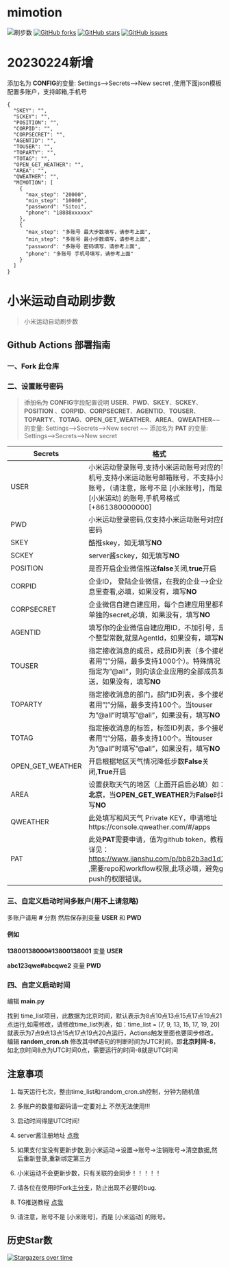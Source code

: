 # mimotion
![ 刷步数](https://github.com/xunichanghuan/mimotion-run/actions/workflows/run.yml/badge.svg)
[![GitHub forks](https://img.shields.io/github/forks/xunichanghuan/mimotion-run?style=flat-square)](https://github.com/xunichanghuan/mimotion-run/network)
[![GitHub stars](https://img.shields.io/github/stars/xunichanghuan/mimotion-run?style=flat-square)](https://github.com/xunichanghuan/mimotion-run/stargazers)
[![GitHub issues](https://img.shields.io/github/issues/xunichanghuan/mimotion-run?style=flat-square)](https://github.com/xunichanghuan/mimotion-run/issues)
# 20230224新增
添加名为  **CONFIG**的变量: Settings-->Secrets-->New secret ,使用下面json模板配置多账户，支持邮箱,手机号
```
{
  "SKEY": "",
  "SCKEY": "",
  "POSITION": "",
  "CORPID": "",
  "CORPSECRET": "",
  "AGENTID": "",
  "TOUSER": "",
  "TOPARTY": "",
  "TOTAG": "",
  "OPEN_GET_WEATHER": "",
  "AREA": "",
  "QWEATHER": "",
  "MIMOTION": [
    {
      "max_step": "20000",
      "min_step": "10000",
      "password": "Sitoi",
      "phone": "18888xxxxxx"
    },
    {
      "max_step": "多账号 最大步数填写，请参考上面",
      "min_step": "多账号 最小步数填写，请参考上面",
      "password": "多账号 密码填写，请参考上面",
      "phone": "多账号 手机号填写，请参考上面"
    }
  ]
}
```
# 小米运动自动刷步数

> 小米运动自动刷步数

## Github Actions 部署指南

### 一、Fork 此仓库

### 二、设置账号密码
> ~~添加名为~~ **CONFIG**字段配置说明  **USER**、**PWD**、**SKEY**、**SCKEY**、**POSITION** 、**CORPID**、**CORPSECRET**、**AGENTID**、**TOUSER**、**TOPARTY**、**TOTAG**、**OPEN_GET_WEATHER**、**AREA**、**QWEATHER**~~的变量: Settings-->Secrets-->New secret  ~~
> 添加名为  **PAT** 的变量: Settings-->Secrets-->New secret

| Secrets |  格式  |
| -------- | ----- |
| USER |   小米运动登录账号,支持小米运动账号对应的手机号,支持小米运动账号邮箱账号，不支持小米账号，（请注意，账号不是 [小米账号]，而是 [小米运动] 的账号,手机号格式[+861380000000]|
| PWD |   小米运动登录密码,仅支持小米运动账号对应的密码|
| SKEY |   酷推skey，如无填写**NO**|
| SCKEY |   server酱sckey，如无填写**NO**|
| POSITION |   是否开启企业微信推送**false**关闭,**true**开启|
| CORPID |   企业ID， 登陆企业微信，在我的企业-->企业信息里查看,必填，如果没有，填写**NO**|
| CORPSECRET |   企业微信自建自建应用，每个自建应用里都有单独的secret,必填，如果没有，填写**NO**|
| AGENTID |   填写你的企业微信自建应用ID，不加引号，是个整型常数,就是AgentId，如果没有，填写**NO**|
| TOUSER |   指定接收消息的成员，成员ID列表（多个接收者用”&#166;”分隔，最多支持1000个）。特殊情况：指定为”@all”，则向该企业应用的全部成员发送，如果没有，填写**NO**|
| TOPARTY |   指定接收消息的部门，部门ID列表，多个接收者用”&#166;”分隔，最多支持100个。当touser为”@all”时填写”@all”，如果没有，填写**NO**|
| TOTAG |   指定接收消息的标签，标签ID列表，多个接收者用”&#166;”分隔，最多支持100个。当touser为”@all”时填写”@all”，如果没有，填写**NO**|
| OPEN_GET_WEATHER |   开启根据地区天气情况降低步数**False**关闭,**True**开启|
| AREA |   设置获取天气的地区（上面开启后必填）如：**北京**，当**OPEN_GET_WEATHER**为**False**时填写**NO**|
| QWEATHER | 此处填写和风天气 Private KEY，申请地址https://console.qweather.com/#/apps |
| PAT |   此处**PAT**需要申请，值为github token，教程详见：https://www.jianshu.com/p/bb82b3ad1d11 ,需要repo和workflow权限,此项必填，避免git push的权限错误。 |


### 三、自定义启动时间多账户(用不上请忽略)

多账户请用 **#** 分割 然后保存到变量 **USER** 和 **PWD**

#### 例如

**13800138000#13800138001** 变量 **USER**

**abc123qwe#abcqwe2** 变量 **PWD**

### 四、自定义启动时间

编辑 **main.py**

找到 time_list项目，此数据为北京时间，默认表示为8点10点13点15点17点19点21点运行,如需修改，请修改time_list列表，如：time_list = [7, 9, 13, 15, 17, 19, 20]就表示为7点9点13点15点17点19点20点运行，Actions触发里面也要同步修改。
编辑 **random_cron.sh**
修改其中**if**语句的判断时间为UTC时间，即**北京时间-8**，如北京时间8点为UTC时间0点，需要运行的时间-8就是UTC时间



## 注意事项

1. 每天运行七次，整由time_list和random_cron.sh控制，分钟为随机值

2. 多账户的数量和密码请一定要对上 不然无法使用!!!

3. 启动时间得是UTC时间!

4. server酱注册地址 [点我](https://sct.ftqq.com/)

5. 如果支付宝没有更新步数,到小米运动->设置->账号->注销账号->清空数据,然后重新登录,重新绑定第三方

6. 小米运动不会更新步数，只有关联的会同步！！！！！

7. 请各位在使用时Fork[主分支](https://github.com/xunichanghuan/mimotion-run/)，防止出现不必要的bug.

8. TG推送教程 [点我](./TG_PUSH.md)

9. 请注意，账号不是 [小米账号]，而是 [小米运动] 的账号。

## 历史Star数 

[![Stargazers over time](https://starchart.cc/xunichanghuan/mimotion-run.svg)](https://starchart.cc/xunichanghuan/mimotion-run)
